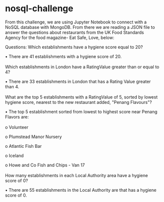 # nosql-challenge
From this challenge, we are using Jupyter Notebook to connect with a NoSQL database with MongoDB. From there we are reading a JSON file to answer the questions about restaurants from the UK Food Standards Agency for the food magazine- Eat Safe, Love, below:

Questions:
Which establishments have a hygiene score equal to 20?
  <p>•	There are 41 establishments with a hygiene score of 20.<br />
    <br />
Which establishments in London have a RatingValue greater than or equal to 4?
 <p>•	There are 33 establishments in London that has a Rating Value greater than 4.<br />
   <br />
What are the top 5 establishments with a RatingValue of 5, sorted by lowest hygiene score, nearest to the new restaurant added, "Penang Flavours"?
  <p>•	The top 5 establishment sorted from lowest to highest score near Penang Flavors are:<br>
      <br />o	Volunteer<br>
      <p>o	Plumstead Manor Nursery<br>
      <p>o	Atlantic Fish Bar<br>
      <p>o	Iceland<br>
      <p>o	Howe and Co Fish and Chips - Van 17<br>
      <br />  
How many establishments in each Local Authority area have a hygiene score of 0?
  <p>•	There are 55 establishments in the Local Authority are that has a hygiene score of 0.<br>

